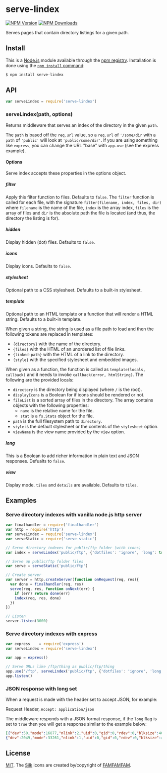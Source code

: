 # serve-lindex

[![NPM Version][npm-image]][npm-url]
[![NPM Downloads][downloads-image]][downloads-url]

Serves pages that contain directory listings for a given path.

## Install

This is a [Node.js](https://nodejs.org/en/) module available through the
[npm registry](https://www.npmjs.com/). Installation is done using the
[`npm install` command](https://docs.npmjs.com/getting-started/installing-npm-packages-locally):

```sh
$ npm install serve-lindex
```

## API

```js
var serveLindex = require('serve-lindex')
```

### serveLindex(path, options)

Returns middleware that serves an index of the directory in the given `path`.

The `path` is based off the `req.url` value, so a `req.url` of `'/some/dir`
with a `path` of `'public'` will look at `'public/some/dir'`. If you are using
something like `express`, you can change the URL "base" with `app.use` (see
the express example).

#### Options

Serve index accepts these properties in the options object.

##### filter

Apply this filter function to files. Defaults to `false`. The `filter` function
is called for each file, with the signature `filter(filename, index, files, dir)`
where `filename` is the name of the file, `index` is the array index, `files` is
the array of files and `dir` is the absolute path the file is located (and thus,
the directory the listing is for).

##### hidden

Display hidden (dot) files. Defaults to `false`.

##### icons

Display icons. Defaults to `false`.

##### stylesheet

Optional path to a CSS stylesheet. Defaults to a built-in stylesheet.

##### template

Optional path to an HTML template or a function that will render a HTML
string. Defaults to a built-in template.

When given a string, the string is used as a file path to load and then the
following tokens are replaced in templates:

  * `{directory}` with the name of the directory.
  * `{files}` with the HTML of an unordered list of file links.
  * `{linked-path}` with the HTML of a link to the directory.
  * `{style}` with the specified stylesheet and embedded images.

When given as a function, the function is called as `template(locals, callback)`
and it needs to invoke `callback(error, htmlString)`. The following are the
provided locals:

  * `directory` is the directory being displayed (where `/` is the root).
  * `displayIcons` is a Boolean for if icons should be rendered or not.
  * `fileList` is a sorted array of files in the directory. The array contains
    objects with the following properties:
    - `name` is the relative name for the file.
    - `stat` is a `fs.Stats` object for the file.
  * `path` is the full filesystem path to `directory`.
  * `style` is the default stylesheet or the contents of the `stylesheet` option.
  * `viewName` is the view name provided by the `view` option.

##### long

This is a Boolean to add richer information in plain text and JSON responses.  Defualts to `false`.

##### view

Display mode. `tiles` and `details` are available. Defaults to `tiles`.

## Examples

### Serve directory indexes with vanilla node.js http server

```js
var finalhandler = require('finalhandler')
var http = require('http')
var serveLindex = require('serve-lindex')
var serveStatic = require('serve-static')

// Serve directory indexes for public/ftp folder (with icons)
var index = serveLindex('public/ftp', {'dotfiles': 'ignore', 'long': true})

// Serve up public/ftp folder files
var serve = serveStatic('public/ftp')

// Create server
var server = http.createServer(function onRequest(req, res){
  var done = finalhandler(req, res)
  serve(req, res, function onNext(err) {
    if (err) return done(err)
    index(req, res, done)
  })
})

// Listen
server.listen(3000)
```

### Serve directory indexes with express

```js
var express    = require('express')
var serveLindex = require('serve-lindex')

var app = express()

// Serve URLs like /ftp/thing as public/ftp/thing
app.use('/ftp', serveLindex('public/ftp', {'dotfiles': 'ignore', 'long': true}))
app.listen()
```

### JSON response with long set

When a request is made with the header set to accept JSON, for example:

Request Header, `Accept: application/json`

The middleware responds with a JSON format response, if the `long` flag is set to `true` then you will get a response similar to the example below:

```json
[{"dev":50,"mode":16877,"nlink":2,"uid":0,"gid":0,"rdev":0,"blksize":4096,"ino":127625,"size":4096,"blocks":8,"atime":"2017-04-11T01:38:06.168Z","mtime":"2017-04-03T18:20:14.000Z","ctime":"2017-04-11T01:38:06.118Z","birthtime":"2017-04-11T01:38:06.118Z","name":"99 Icons","ext":"","path":"/","type":"dir"},
{"dev":2049,"mode":33261,"nlink":1,"uid":0,"gid":0,"rdev":0,"blksize":4096,"ino":1184500,"size":15701,"blocks":32,"atime":"2013-03-28T01:55:32.000Z","mtime":"2013-03-28T01:55:32.000Z","ctime":"2017-04-11T01:38:05.829Z","birthtime":"2017-04-11T01:38:05.829Z","name":"CHANGELOG.txt","ext":".txt","path":"/","type":"file"}]
```

## License

[MIT](LICENSE). The [Silk](http://www.famfamfam.com/lab/icons/silk/) icons
are created by/copyright of [FAMFAMFAM](http://www.famfamfam.com/).

[npm-image]: https://img.shields.io/npm/v/serve-lindex.svg
[npm-url]: https://npmjs.org/package/serve-lindex

[downloads-image]: https://img.shields.io/npm/dm/serve-lindex.svg
[downloads-url]: https://npmjs.org/package/serve-lindex
